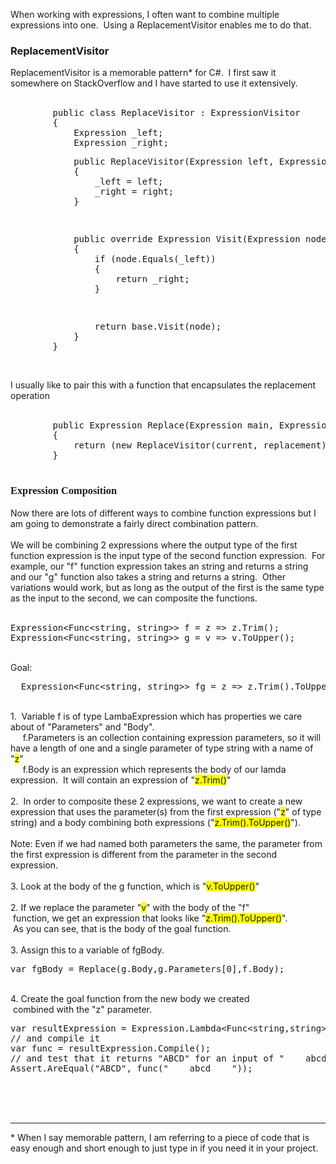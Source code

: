 <html><body><p>When working with expressions, I often want to combine multiple expressions into one.  Using a ReplacementVisitor enables me to do that.<br /></p>
<h3>
ReplacementVisitor</h3>
ReplacementVisitor is a memorable pattern* for C#. &nbsp;I first saw it somewhere on StackOverflow and I have started to use it extensively.<br />
<br />
<pre>&nbsp; &nbsp; &nbsp; &nbsp; public class ReplaceVisitor : ExpressionVisitor
&nbsp; &nbsp; &nbsp; &nbsp; {
&nbsp; &nbsp; &nbsp; &nbsp; &nbsp; &nbsp; Expression _left;
&nbsp; &nbsp; &nbsp; &nbsp; &nbsp; &nbsp; Expression _right;
<p>            public ReplaceVisitor(Expression left, Expression right)
            {
                _left = left;
                _right = right;
            }</p>
<p>            public override Expression Visit(Expression node)
            {
                if (node.Equals(_left))
                {
                    return _right;
                }</p>
<p>                return base.Visit(node);
            }
        }
</pre>
<br />
I usually like to pair this with a function that encapsulates the replacement operation<br />
<br /></p>
<pre>&nbsp; &nbsp; &nbsp; &nbsp; public Expression Replace(Expression main, Expression current, Expression replacement)
&nbsp; &nbsp; &nbsp; &nbsp; {
&nbsp; &nbsp; &nbsp; &nbsp; &nbsp; &nbsp; return (new ReplaceVisitor(current, replacement)).Visit(main);
&nbsp; &nbsp; &nbsp; &nbsp; }

</pre>
<h3 style="font-family: 'Times New Roman'; white-space: normal;">
Expression Composition</h3>
<p>Now there are lots of different ways to combine function expressions but I am going to demonstrate a fairly direct combination pattern.
<br />
<br />
We will be combining 2 expressions where the output type of the first function expression is the input type of the second function expression.  For example, our &quot;f&quot; function expression takes an string and returns a string and our &quot;g&quot; function also takes a string and returns a string.  Other variations would work, but as long as the output of the first is the same type as the input to the second, we can composite the functions.<br />
<br /></p>
<pre>Expression&lt;Func&lt;string, string&gt;&gt; f = z =&gt; z.Trim();
Expression&lt;Func&lt;string, string&gt;&gt; g = v =&gt; v.ToUpper();
</pre>
<br />
Goal:<br />
<pre>  Expression&lt;Func&lt;string, string&gt;&gt; fg = z =&gt; z.Trim().ToUpper();
</pre>
<br />
1. &nbsp;Variable f is of type LambaExpression which has properties we care about of "Parameters" and "Body". <br />
&nbsp; &nbsp; &nbsp;f.Parameters is an collection containing expression parameters, so it will have a length of one and a single parameter of type string with a name of "<span style="background-color: yellow;">z</span>"<br />
&nbsp; &nbsp; &nbsp;f.Body is an expression which represents the body of our lamda expression. &nbsp;It will contain an expression of "<span style="background-color: yellow;">z.Trim()</span>"<br />
<br />
2. &nbsp;In order to composite these 2 expressions, we want to create a new expression that uses the parameter(s) from the first expression ("<span style="background-color: yellow;">z</span>" of type string) and a body combining both expressions ("<span style="background-color: yellow;">z.Trim().ToUpper()</span>"). <br />
<br />
Note: Even if we had named both parameters the same, the parameter from the first expression is different from the parameter in the second expression.<br />
<br />
3. Look at the body of the g function, which is "<span style="background-color: yellow;">v.ToUpper()</span>"<br />
<br />
2. If we replace the parameter "<span style="background-color: yellow;">v</span>" with the body of the "f"<br />
<span class="Apple-tab-span" style="white-space: pre;"> </span>function, we get an expression that looks like "<span style="background-color: yellow;">z.Trim().ToUpper()</span>".<br />
<span class="Apple-tab-span" style="white-space: pre;"> </span>As you can see, that is the body of the goal function.<br />
<br />
3.&nbsp;Assign this to a variable of fgBody.<br />
<pre>var fgBody = Replace(g.Body,g.Parameters[0],f.Body);
</pre>
<br />
4. Create the goal function from the new body we created<br />
<span class="Apple-tab-span" style="white-space: pre;"> </span>combined with the "z" parameter.<br />
<pre>var resultExpression = Expression.Lambda&lt;Func&lt;string,string&gt;&gt;(fgBody,f.Parameters[0]);
// and compile it
var func = resultExpression.Compile();
// and test that it returns "ABCD" for an input of "    abcd    "
Assert.AreEqual("ABCD", func("    abcd    "));
</pre>
<span class="Apple-tab-span" style="white-space: pre;"> </span><br />
<span class="Apple-tab-span" style="white-space: pre;"><br /></span>
<br />
<hr />
* When I say memorable pattern, I am referring to a piece of code that is easy enough and short enough to just type in if you need it in your project.
</body></html>